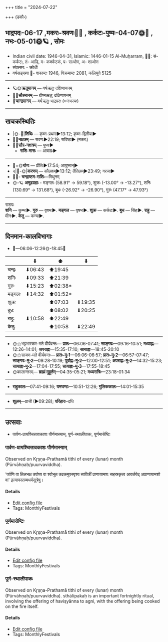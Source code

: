 +++
title = "2024-07-22"

+++
(उकौ॰)
## भाद्रपदः-06-17  ,मकरः-श्रवणः🌛🌌  ,  कर्कटः-पुष्यः-04-07🌞🌌  ,  नभः-05-01🌞🪐  , सोमः
- Indian civil date: 1946-04-31, Islamic: 1446-01-15 Al-Muḥarram, 🌌🌞: सं- कर्कटः, तं- आडि, म- कर्क्कटकं, प- साओण, अ- शाओण
- संवत्सरः - क्रोधी
- वर्षसङ्ख्या 🌛- शकाब्दः 1946, विक्रमाब्दः 2081, कलियुगे 5125
___________________
- 🪐🌞**ऋतुमानम्** — वर्षऋतुः दक्षिणायनम्
- 🌌🌞**सौरमानम्** — ग्रीष्मऋतुः दक्षिणायनम्
- 🌛**चान्द्रमानम्** — वर्षऋतुः भाद्रपदः (≈नभस्यः)
___________________


## खचक्रस्थितिः
- |🌞-🌛|**तिथिः** — कृष्ण-प्रथमा►13:12; कृष्ण-द्वितीया►  
- 🌌🌛**नक्षत्रम्** — श्रवणः►22:19; श्रविष्ठा► (मकरः)  
- 🌌🌞**सौर-नक्षत्रम्** — पुष्यः►  
  - **राशि-मासः** — आषाढः► 
___________________
- 🌛+🌞**योगः** — प्रीतिः►17:54; आयुष्मान्►  
- २|🌛-🌞|**करणम्** — कौलवम्►13:12; तैतिलम्►23:49; गरजा►  
- 🌌🌛- **चन्द्राष्टम-राशिः**—मिथुनम्  
- 🌞-🪐 **अमूढग्रहाः** - मङ्गलः (58.91° → 59.18°), शुक्रः (-13.00° → -13.27°), शनिः (130.69° → 131.68°), बुधः (-26.92° → -26.90°), गुरुः (47.17° → 47.93°)
___________________
राशयः  
**शनि** — कुम्भः►. **गुरु** — वृषभः►. **मङ्गल** — वृषभः►. **शुक्र** — कर्कटः►. **बुध** — सिंहः►. **राहु** — मीनः►. **केतु** — कन्या►. 
___________________


## दिनमान-कालविभागाः
- 🌅—06:06-12:26🌞-18:45🌇  

|      |⬇     |⬆     |⬇     |
|------|-----|-----|------|
|चन्द्रः|⬇06:43 |⬆19:45 |     |
|शनिः   |⬇09:33 |⬆21:39 |     |
|गुरुः  |⬇15:23 |⬆02:38*|     |
|मङ्गलः |⬇14:32 |⬆01:52*|     |
|शुक्रः |     |⬆07:03 |⬇19:35 |
|बुधः   |     |⬆08:02 |⬇20:25 |
|राहुः  |⬇10:58 |⬆22:49 |     |
|केतुः  |     |⬆10:58 |⬇22:49 |
___________________
- 🌞⚝भट्टभास्कर-मते वीर्यवन्तः— **प्रातः**—06:06-07:41; **साङ्गवः**—09:16-10:51; **मध्याह्नः**—12:26-14:01; **अपराह्णः**—15:35-17:10; **सायाह्नः**—18:45-20:10  
- 🌞⚝सायण-मते वीर्यवन्तः— **प्रातः-मु॰1**—06:06-06:57; **प्रातः-मु॰2**—06:57-07:47; **साङ्गवः-मु॰2**—09:28-10:19; **पूर्वाह्णः-मु॰2**—12:00-12:51; **अपराह्णः-मु॰2**—14:32-15:23; **सायाह्नः-मु॰2**—17:04-17:55; **सायाह्नः-मु॰3**—17:55-18:45  
- 🌞कालान्तरम्— **ब्राह्मं मुहूर्तम्**—04:35-05:21; **मध्यरात्रिः**—23:18-01:34  
___________________
- **राहुकालः**—07:41-09:16; **यमघण्टः**—10:51-12:26; **गुलिककालः**—14:01-15:35  
___________________
- **शूलम्**—प्राची (►09:28); **परिहारः**–दधि  
___________________

## उत्सवाः
- पार्वण-प्रायश्चित्तावकाशः पौर्णमास्याम्, पूर्ण-स्थालीपाकः, पूर्णमासेष्टिः
### पार्वण-प्रायश्चित्तावकाशः पौर्णमास्याम्

Observed on Kr̥ṣṇa-Prathamā tithi of every (lunar) month (Pūrvāhṇaḥ/puurvaviddha). 

'पर्वणि वा तिलभक्ष उपोष्य वा श्वोभूत उदकमुपस्पृश्य सावित्रीं प्राणायामशः सहस्रकृत्व आवर्तयेद् अप्राणायामशो वा' इत्यापस्तम्बधर्मसूत्रेषु।

#### Details
- [Edit config file](https://github.com/jyotisham/adyatithi/blob/master/gRhya/Apastamba/lunar_month/tithi/00/16/pArvaNa-prAyashcittAvakAshaH_16.toml)
- Tags: MonthlyFestivals


### पूर्णमासेष्टिः



Observed on Kr̥ṣṇa-Prathamā tithi of every (lunar) month (Pūrvāhṇaḥ/puurvaviddha).

#### Details
- [Edit config file](https://github.com/jyotisham/adyatithi/blob/master/gRhya/general/description_only/pUrNamAseShTiH.toml)
- Tags: MonthlyFestivals


### पूर्ण-स्थालीपाकः



Observed on Kr̥ṣṇa-Prathamā tithi of every (lunar) month (Pūrvāhṇaḥ/puurvaviddha). sthālīpakaḥ is an important fortnightly ritual, involving the offering of haviṣyānna to agni, with the offering being cooked on the fire itself.

#### Details
- [Edit config file](https://github.com/jyotisham/adyatithi/blob/master/gRhya/general/description_only/sthAlIpAkaH_16.toml)
- Tags: MonthlyFestivals


